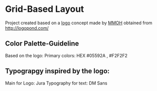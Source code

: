 # Grid-Based Layout
Project created based on a  [logo](https://logopond.com/MMOOHH/showcase/detail/317933) concept made by [MMOH](https://logopond.com/MMOOHH/profile/338775)  obtained from http://logopond.com/
## Color Palette-Guideline 
Based on the logo:
Primary colors: HEX #05592A , #F2F2F2
## Typograpgy inspired by the logo:
Main for Logo: Jura
Typography for text: DM Sans

